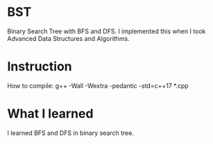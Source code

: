 # BST
Binary Search Tree with BFS and DFS. I implemented this when I took Advanced Data Structures and Algorithms.

# Instruction
How to compile: g++ -Wall -Wextra -pedantic -std=c++17 *.cpp

# What I learned
I learned BFS and DFS in binary search tree.
